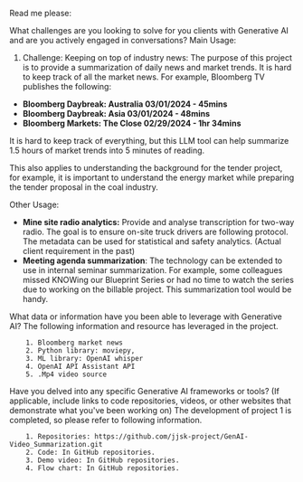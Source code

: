 Read me please:

What challenges are you looking to solve for you clients with Generative AI and are you actively engaged in conversations?
Main Usage: 
1. Challenge: Keeping on top of industry news: The purpose of this project is to provide a summarization of daily news and market trends. It is hard to keep track of all the market news.
For example, Bloomberg TV publishes the following:
- **Bloomberg Daybreak: Australia 03/01/2024 - 45mins**
- **Bloomberg Daybreak: Asia 03/01/2024 - 48mins**
- **Bloomberg Markets: The Close 02/29/2024 - 1hr 34mins**
            
It is hard to keep track of everything, but this LLM tool can help summarize 1.5 hours of market trends into 5 minutes of reading.
            
This also applies to understanding the background for the tender project, for example, it is important to understand the energy market while preparing the tender proposal in the coal industry.
            
Other Usage:
- **Mine site radio analytics:** Provide and analyse transcription for two-way radio. The goal is to ensure on-site truck drivers are following protocol. The metadata can be used for statistical and safety analytics. (Actual client requirement in the past)
- **Meeting agenda summarization**: The technology can be extended to use in internal seminar summarization. For example, some colleagues missed KNOWing our Blueprint Series or had no time to watch the series due to working on the billable project. This summarization tool would be handy.

What data or information have you been able to leverage with Generative AI?
The following information and resource has leveraged in the project. 

        1. Bloomberg market news 
        2. Python library: moviepy, 
        3. ML library: OpenAI whisper
        4. OpenAI API Assistant API
        5. .Mp4 video source
        
Have you delved into any specific Generative AI frameworks or tools? (If applicable, include links to code repositories, videos, or other websites that demonstrate what you've been working on)
The development of project 1 is completed, so please refer to following information. 

        1. Repositories: https://github.com/jjsk-project/GenAI-Video_Summarization.git 
        2. Code: In GitHub repositories.
        3. Demo video: In GitHub repositories.
        4. Flow chart: In GitHub repositories.
